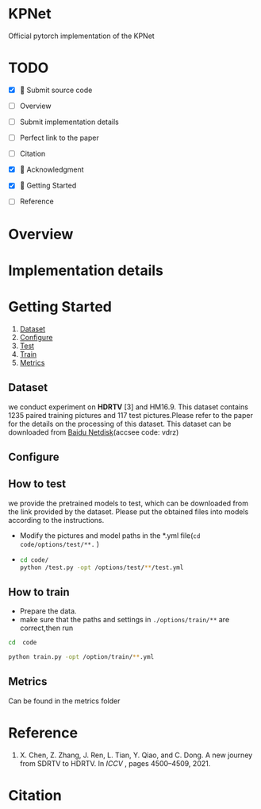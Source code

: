 # KPNet

Official pytorch implementation of the KPNet

# TODO

* [X] 🎉️ Submit source code
* [ ] Overview
* [ ] Submit implementation details
* [ ] Perfect link to the paper
* [ ] Citation

* [X] 🎉️  Acknowledgment
* [X] 🎉️ Getting Started
* [ ] Reference

# Overview


# Implementation details


# Getting Started


1. [Dataset](#1)
2. [Configure](#2)
3. [Test](#3)
4. [Train](#4)
5. [Metrics](#5)

## <span id="1">Dataset

we conduct experiment on  **HDRTV** [3] and HM16.9. This dataset contains 1235 paired training pictures and 117 test pictures.Please refer to the paper for the details on the processing of this dataset. This dataset can be downloaded from [Baidu Netdisk](https://pan.baidu.com/s/1NEE22Pty_n_u5Esdv9lcqA?pwd=vdrzhttps://pan.baidu.com/s/1YfdFYD03KMyhKnpDo9nnZw)(accsee code: vdrz)

## <span id="2">Configure


## <span id="3">How to test

we provide the pretrained models to test, which can be downloaded from the link provided by the dataset. Please put the obtained files into models according to the instructions.

* Modify the pictures and model paths in the *.yml file(`cd code/options/test/**.` )
* ```bash
  cd code/
  python /test.py -opt /options/test/**/test.yml 
  ```

## <span id="4">How to train

* Prepare the data.
* make sure that the paths and settings in `./options/train/**` are correct,then run

```bash
cd  code

python train.py -opt /option/train/**.yml
```

## <span id="5">Metrics

Can be found in the metrics folder

# Reference

1. X. Chen, Z. Zhang, J. Ren, L. Tian, Y. Qiao, and C. Dong. A new journey from SDRTV to HDRTV. In  *ICCV* ,
   pages 4500–4509, 2021.

# Citation
